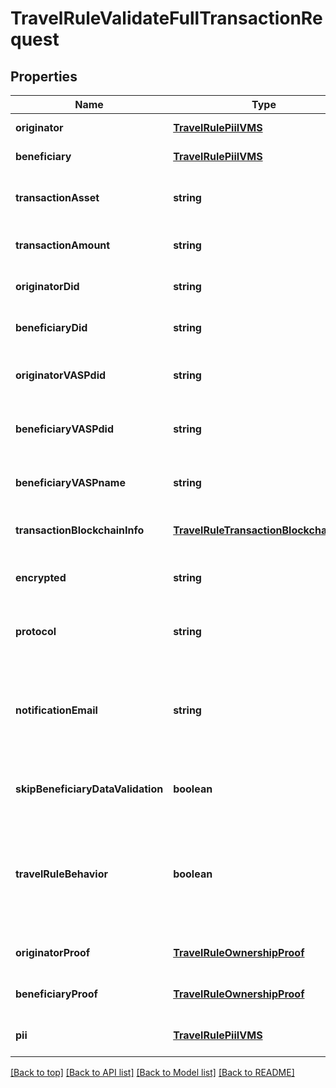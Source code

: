 # TravelRuleValidateFullTransactionRequest

## Properties

|Name | Type | Description | Notes|
|------------ | ------------- | ------------- | -------------|
|**originator** | [**TravelRulePiiIVMS**](TravelRulePiiIVMS.md) |  | [default to undefined]|
|**beneficiary** | [**TravelRulePiiIVMS**](TravelRulePiiIVMS.md) |  | [default to undefined]|
|**transactionAsset** | **string** | The asset involved in the transaction | [optional] [default to undefined]|
|**transactionAmount** | **string** | The amount of the transaction | [optional] [default to undefined]|
|**originatorDid** | **string** | The DID of the transaction originator | [optional] [default to undefined]|
|**beneficiaryDid** | **string** | The DID of the transaction beneficiary | [optional] [default to undefined]|
|**originatorVASPdid** | **string** | The VASP ID of the transaction originator | [optional] [default to undefined]|
|**beneficiaryVASPdid** | **string** | The VASP ID of the transaction beneficiary | [optional] [default to undefined]|
|**beneficiaryVASPname** | **string** | The name of the VASP acting as the beneficiary | [optional] [default to undefined]|
|**transactionBlockchainInfo** | [**TravelRuleTransactionBlockchainInfo**](TravelRuleTransactionBlockchainInfo.md) |  | [optional] [default to undefined]|
|**encrypted** | **string** | Encrypted data related to the transaction | [optional] [default to undefined]|
|**protocol** | **string** | The protocol used to perform the travel rule | [optional] [default to undefined]|
|**notificationEmail** | **string** | The email address where a notification should be sent upon completion of the travel rule | [optional] [default to undefined]|
|**skipBeneficiaryDataValidation** | **boolean** | Whether to skip validation of beneficiary data | [optional] [default to undefined]|
|**travelRuleBehavior** | **boolean** | Whether to check if the transaction is a TRAVEL_RULE in the beneficiary VASP\&#39;s jurisdiction | [optional] [default to undefined]|
|**originatorProof** | [**TravelRuleOwnershipProof**](TravelRuleOwnershipProof.md) |  | [optional] [default to undefined]|
|**beneficiaryProof** | [**TravelRuleOwnershipProof**](TravelRuleOwnershipProof.md) |  | [optional] [default to undefined]|
|**pii** | [**TravelRulePiiIVMS**](TravelRulePiiIVMS.md) |  | [optional] [default to undefined]|




[[Back to top]](#) [[Back to API list]](../../README.md#documentation-for-api-endpoints) [[Back to Model list]](../../README.md#documentation-for-models) [[Back to README]](../../README.md)
